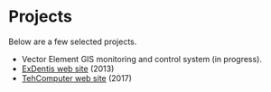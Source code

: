 # Projects

Below are a few selected projects.

- Vector Element GIS monitoring and control system (in progress).
- [ExDentis web site](#/Projects/Web/1308-ExDentis) (2013)
- [TehComputer web site](#/Projects/Web/1702-tehcomputer) (2017)
